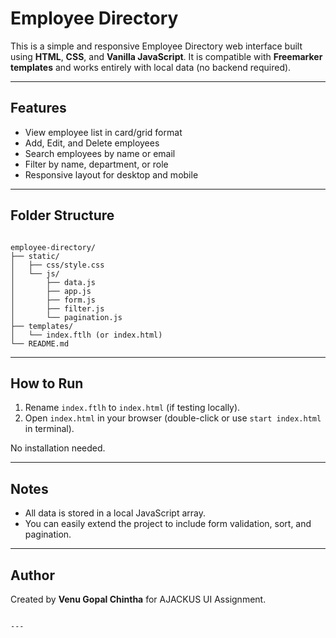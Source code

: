 
# Employee Directory

This is a simple and responsive Employee Directory web interface built using **HTML**, **CSS**, and **Vanilla JavaScript**. It is compatible with **Freemarker templates** and works entirely with local data (no backend required).

---

## Features

- View employee list in card/grid format
- Add, Edit, and Delete employees
- Search employees by name or email
- Filter by name, department, or role
- Responsive layout for desktop and mobile

---

## Folder Structure

```

employee-directory/
├── static/
│   ├── css/style.css
│   └── js/
│       ├── data.js
│       ├── app.js
│       ├── form.js
│       ├── filter.js
│       └── pagination.js
├── templates/
│   └── index.ftlh (or index.html)
└── README.md

```

---

## How to Run

1. Rename `index.ftlh` to `index.html` (if testing locally).
2. Open `index.html` in your browser (double-click or use `start index.html` in terminal).

No installation needed.

---

## Notes

- All data is stored in a local JavaScript array.
- You can easily extend the project to include form validation, sort, and pagination.

---

## Author

Created by **Venu Gopal Chintha** for AJACKUS UI Assignment.
```

---


